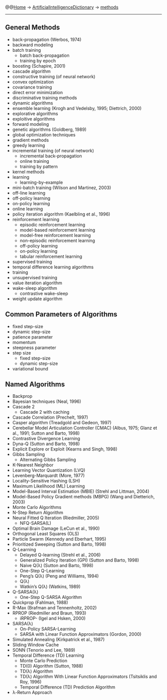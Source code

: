 @@[Home](Home.md) -> [ArtificialIntelligenceDictionary](ArtificialIntelligenceDictionary.md) -> [methods](methods.md)

---


## General Methods ##

  * back-propagation (Werbos, 1974)
  * backward modeling
  * batch training
    * batch back-propagation
    * training by epoch
  * boosting (Schapire, 2001)
  * cascade algorithm
  * constructive training (of neural network)
  * convex optimization
  * covariance training
  * direct error minimization
  * discriminative training methods
  * dynamic algorithms
  * ensemble learning (Krogh and Vedelsby, 1995; Diettrich, 2000)
  * explorative algorithms
  * exploitive algorithms
  * forward modeling
  * genetic algorithms (Goldberg, 1989)
  * global optimization techniques
  * gradient methods
  * greedy learning
  * incremental training (of neural network)
    * incremental back-propagation
    * online training
    * training by pattern
  * kernel methods
  * learning
    * learning-by-example
  * mini-batch training (Wilson and Martinez, 2003)
  * off-line learning
  * off-policy learning
  * on-policy learning
  * online learning
  * policy iteration algorithm (Kaelbling et al., 1996)
  * reinforcement learning
    * episodic reinforcement learning
    * model-based reinforcement learning
    * model-free reinforcement learning
    * non-episodic reinforcement learning
    * off-policy learning
    * on-policy learning
    * tabular reinforcement learning
  * supervised training
  * temporal difference learning algorithms
  * training
  * unsupervised training
  * value iteration algorithm
  * wake-sleep algorithm
    * contrastive wake-sleep
  * weight update algorithm

## Common Parameters of Algorithms ##

  * fixed step-size
  * dynamic step-size
  * patience parameter
  * momentum
  * steepness parameter
  * step size
    * fixed step-size
    * dynamic step-size
  * variational bound

## Named Algorithms ##

  * Backprop
  * Bayesian techniques (Neal, 1996)
  * Cascade 2
    * Cascade 2 with caching
  * Cascade Correlation (Prechelt, 1997)
  * Casper algorithm (Treadgold and Gedeon, 1997)
  * Cerebellar Model Articulation Controller (CMAC) (Albus, 1975; Glanz et al., 1991; Sutton and Barto, 1998)
  * Contrastive Divergence Learning
  * Dyna-Q (Sutton and Barto, 1998)
  * Explicit Explore or Exploit (Kearns and Singh, 1998)
  * Gibbs Sampling
    * Alternating Gibbs Sampling
  * K-Nearest Neighbor
  * Learning Vector Quantization (LVQ)
  * Levenberg-Marquardt (More, 1977)
  * Locality-Sensitive Hashing (LSH)
  * Maximum Likelihood (ML) Learning
  * Model-Based Interval Estimation (MBIE) (Strehl and Littman, 2004)
  * Model-Based Policy Gradient methods (MBPG) (Wang and Dietterich, 2003)
  * Monte Carlo Algorithms
  * N-Step Return Algorithm
  * Neural Fitted Q Iteration (Riedmiller, 2005)
    * NFQ-SARSA(L)
  * Optimal Brain Damage (LeCun et al., 1990)
  * Orthogonal Least Squares (OLS)
  * Particle Swarm (Kennedy and Eberhart, 1995)
  * Prioritized Sweeping (Sutton and Barto, 1998)
  * Q-Learning
    * Delayed Q-learning (Strehl et al., 2006)
    * Generalized Policy Iteration (GPI) (Sutton and Barto, 1998)
    * Naive Q(λ) (Sutton and Barto, 1998)
    * One-Step Q-Learning
    * Peng’s Q(λ) (Peng and Williams, 1994)
    * Q(λ)
    * Watkin’s Q(λ) (Watkins, 1989)
  * Q-SARSA(λ)
    * One-Step Q-SARSA Algorithm
  * Quickprop (Fahlman, 1988)
  * R-Max (Brafman and Tennenholtz, 2002)
  * RPROP (Riedmiller and Braun, 1993)
    * iRPROP- (Igel and Hsken, 2000)
  * SARSA(λ)
    * On-Policy SARSA-Learning
    * SARSA with Linear Function Approximators (Gordon, 2000)
  * Simulated Annealing (Kirkpatrick et al., 1987)
  * Sliding Window Cache
  * SONN (Tenorio and Lee, 1989)
  * Temporal Difference (TD) Learning
    * Monte Carlo Prediction
    * TD(0) Algorithm (Sutton, 1988)
    * TD(λ) Algorithm
    * TD(λ) Algorithm With Linear Function Approximators (Tsitsiklis and Roy, 1996)
    * Temporal Difference (TD) Prediction Algorithm
  * λ-Return Approach